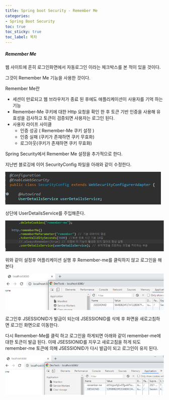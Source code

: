 ```yaml
---
title: Spring boot Security - Remember Me
categories:
- Spring Boot Security
toc: true
toc_sticky: true
toc_label: 목차
---
```


##### Remember Me

웹 사이트에 흔히 로그인화면에서 자동로그인 이라는 체크박스를 본 적이 있을 것이다.

그것이 Remember Me 기능을 사용한 것이다.

Remember Me란

* 세션이 만료되고 웹 브라우저가 종료 된 후에도 애플리케이션이 사용자를 기억 하는 기능
* Remember-Me 쿠키에 대한 Http 요청을 확인 한 후 토큰 기반 인증을 사용해 유효성을 검사하고 토큰이 검증되면 사용자는 로그인 된다.
* 사용자 라이프 사이클
  * 인증 성공 ( Remember-Me 쿠키 설정 )
  * 인증 실패 (쿠키가 존재하면 쿠키 무효화)
  * 로그아웃(쿠키가 존재하면 쿠키 무효화)



Spring Security에서 Remember Me 설정을 추가적으로 한다. 

지난번 블로깅에 이어 SecurityConfig 파일을 아래와 같이 수정한다.

![image-20210118221541677](../../assets/images/2021-01-18-spring-boot-security/image-20210118221541677.png)



상단에 UserDetailsService를 주입해준다.

![image-20210118222812502](../../assets/images/2021-01-18-spring-boot-security/image-20210118222812502.png)



위와 같이 설정후 어플리케이션 실행 후 Remember-me를 클릭하지 않고 로그인을 해본다

![image-20210118222859686](../../assets/images/2021-01-18-spring-boot-security/image-20210118222859686.png)

로그인후 JSESSIONID가 발급이 되는데 JSESSIONID를 삭제 후 화면을 새로고침하면 로그인 화면으로 이동한다.

다시 Remember-Me를 클릭 하고 로그인을 하게되면 아래와 같이 remember-me에 대한 토큰이 발급 된다. 이때 JSESSIONID를 지우고 새로고침을 하게 되도 remember-me 토큰에 의해 JSESSIONID가 다시 발급이 되고 로그인이 유지 된다. 

![image-20210118222958513](../../assets/images/2021-01-18-spring-boot-security/image-20210118222958513.png)